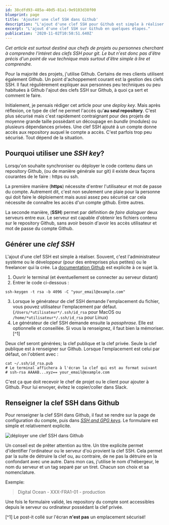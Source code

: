 ```yaml
---
id: 38cdfd93-485a-40d5-81a1-9e9103d38f00
blueprint: page
title: 'Ajouter une clef SSH dans Github'
description: "L'ajout d'une clef SSH pour Github est simple à réaliser."
excerpt: "L'ajout d'une clef SSH sur Github en quelques étapes."
publication: '2020-11-02T10:58:51.640Z'
---
```

*Cet article est surtout destiné aux chefs de projets ou personnes cherchant à comprendre l'intéret des clefs SSH pour git. Le but n'est donc pas d'être précis d'un point de vue technique mais surtout d'être simple à lire et comprendre.*

Pour la majorité des projets, j'utilise Github. Certains de mes clients utilisent également Github. Un point d'achoppement courant est la gestion des clefs SSH. Il faut régulièrement expliquer aux personnes peu techniques ou peu habituées à Github l'ajout des clefs SSH sur Github, à quoi ça sert et comment le faire.

Initialement, je pensais rédiger cet article pour une *deploy key*. Mais après réflexion, ce type de clef ne permet l'accès qu'**au seul repository**. C'est plus sécurisé mais c'est rapidement contraignant pour des projets de moyenne grande taille possèdant un découpage en *bundle* (modules) ou plusieurs dépendances privées. Une clef SSH ajouté à un compte donne accès aux repository auquel le compte a accès. C'est parfois trop peu sécurisé. Tout dépend de la situation.

## Pourquoi utiliser une *SSH key*?

Lorsqu'on souhaite synchroniser ou déployer le code contenu dans un repository Github, (ou de manière générale sur git) il existe deux façons courantes de le faire : https ou ssh.

La première manière (**https**) nécessite d'entrer l'utilisateur et mot de passe du compte. Autrement dit, c'est non seulement une plaie pour la personne qui doit faire le déploiement mais aussi assez peu sécurisé car cela nécessite de connaître les accès d'un compte github. Entre autres.

La seconde manière, (**SSH**) permet par définition de *faire dialoguer* deux serveurs entre eux. Le serveur est capable d'obtenir les fichiers contenu sur le repository Github, sans avoir besoin d'avoir les accès utilisateur et mot de passe du compte Github.

## Générer une *clef SSH*

L'ajout d'une clef SSH est simple à réaliser. Souvent, c'est l'administrateur système ou le développeur (pour des entreprises plus petites) ou le freelancer qui la crée. La [documentation Github](https://docs.github.com/en/free-pro-team@latest/github/authenticating-to-github/generating-a-new-ssh-key-and-adding-it-to-the-ssh-agent) est explicite à ce sujet là.

1. Ouvrir le terminal (et éventuellement se connecter au serveur distant)
2. Entrer le code ci-dessous : 

```shell script
ssh-keygen -t rsa -b 4096 -C "your_email@example.com"
```

3. Lorsque le générateur de clef SSH demande l'emplacement du fichier, vous pouvez utilisateur l'emplacement par défaut.
(`/Users/*utilisateur*/.ssh/id_rsa` pour MacOS ou `/home/*utilisateur*/.ssh/id_rsa` pour Linux)
4. Le générateur de clef SSH demande ensuite la *passphrase*. Elle est optionnelle et conseillée. Si vous la renseignez, il faut bien la mémoriser.[^1]

Deux clef seront générées; la clef publique et la clef privée. Seule la clef publique est à renseigner sur Github. Lorsque l'emplacement est celui par défaut, on l'obtient avec : 

```shell script
cat ~/.ssh/id_rsa.pub
# Le terminal affichera à l'écran la clef qui est au format suivant
# ssh-rsa AAAAB...xyz== your_email@example.com
```

C'est ça que doit recevoir le chef de projet ou le client pour ajouter à Github. Pour lui envoyer, évitez le copier/coller dans Slack.

## Renseigner la clef SSH dans Github

Pour renseigner la clef SSH dans Github, il faut se rendre sur la page de configuration du compte, puis dans [*SSH and GPG keys*](https://github.com/settings/ssh/new). Le formulaire est simple et relativement explicite.

<img src="/img/github-ssh.png" alt="déployer une clef SSH dans Github" />

Un conseil est de prêter attention au titre. Un titre explicite permet d'identifier l'ordinateur ou le serveur d'où provient la clef SSH. Cela permet par la suite de détruire la clef ou, au contraire, de ne pas la détruire en la confondant avec une autre. Dans mon cas, j'utilise le nom d'hébergeur, le nom du serveur et un tag separé par un tiret. Chacun son choix et sa nomenclature.

Exemple:

> Digital Ocean - XXX-FRA1-01 - production

Une fois le formulaire validé, les repository du compte sont accessibles depuis le serveur ou ordinateur possédant la clef privée.

[^1] Le post-it collé sur l'écran **n'est pas** un emplacement sécurisé!
